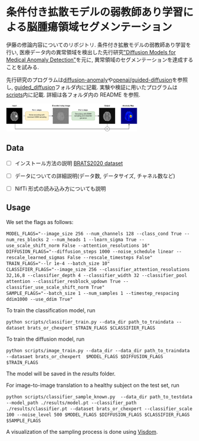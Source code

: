 # 条件付き拡散モデルの弱教師あり学習による脳腫瘍領域セグメンテーション

伊藤の修論内容についてのリポジトリ.
条件付き拡散モデルの弱教師あり学習を行い, 医療データ内の異常領域を検出した先行研究["Diffusion Models for Medical Anomaly Detection"](https://arxiv.org/abs/2203.04306)を元に, 異常領域のセグメンテーションを達成することを試みる.

先行研究のプログラムは[diffusion-anomaly](https://gitlab.com/cian.unibas.ch/diffusion-anomaly)や[openai/guided-diffusion](https://github.com/openai/guided-diffusion)を参照し, [guided_diffusion](./guided_diffusion/)フォルダ内に記載. 実験や検証に用いたプログラムは[scripts](./scripts/)内に記載. 詳細は各フォルダ内の README を参照.

<img src="scheme_6_.png" width="70%">

## Data

-   [ ] インストール方法の説明 [BRATS2020 dataset](https://www.med.upenn.edu/cbica/brats2020/data.html)

-   [ ] データについての詳細説明(データ数, データサイズ, チャネル数など)

-   [ ] NifTi 形式の読み込み方についても説明

## Usage

We set the flags as follows:

```
MODEL_FLAGS="--image_size 256 --num_channels 128 --class_cond True --num_res_blocks 2 --num_heads 1 --learn_sigma True --use_scale_shift_norm False --attention_resolutions 16"
DIFFUSION_FLAGS="--diffusion_steps 1000 --noise_schedule linear --rescale_learned_sigmas False --rescale_timesteps False"
TRAIN_FLAGS="--lr 1e-4 --batch_size 10"
CLASSIFIER_FLAGS="--image_size 256 --classifier_attention_resolutions 32,16,8 --classifier_depth 4 --classifier_width 32 --classifier_pool attention --classifier_resblock_updown True --classifier_use_scale_shift_norm True"
SAMPLE_FLAGS="--batch_size 1 --num_samples 1 --timestep_respacing ddim1000 --use_ddim True"
```

To train the classification model, run

```
python scripts/classifier_train.py --data_dir path_to_traindata --dataset brats_or_chexpert $TRAIN_FLAGS $CLASSIFIER_FLAGS
```

To train the diffusion model, run

```
python scripts/image_train.py --data_dir --data_dir path_to_traindata --datasaet brats_or_chexpert  $MODEL_FLAGS $DIFFUSION_FLAGS $TRAIN_FLAGS
```

The model will be saved in the _results_ folder.

For image-to-image translation to a healthy subject on the test set, run

```
python scripts/classifier_sample_known.py  --data_dir path_to_testdata  --model_path ./results/model.pt --classifier_path ./results/classifier.pt --dataset brats_or_chexpert --classifier_scale 100 --noise_level 500 $MODEL_FLAGS $DIFFUSION_FLAGS $CLASSIFIER_FLAGS  $SAMPLE_FLAGS
```

A visualization of the sampling process is done using [Visdom](https://github.com/fossasia/visdom).
